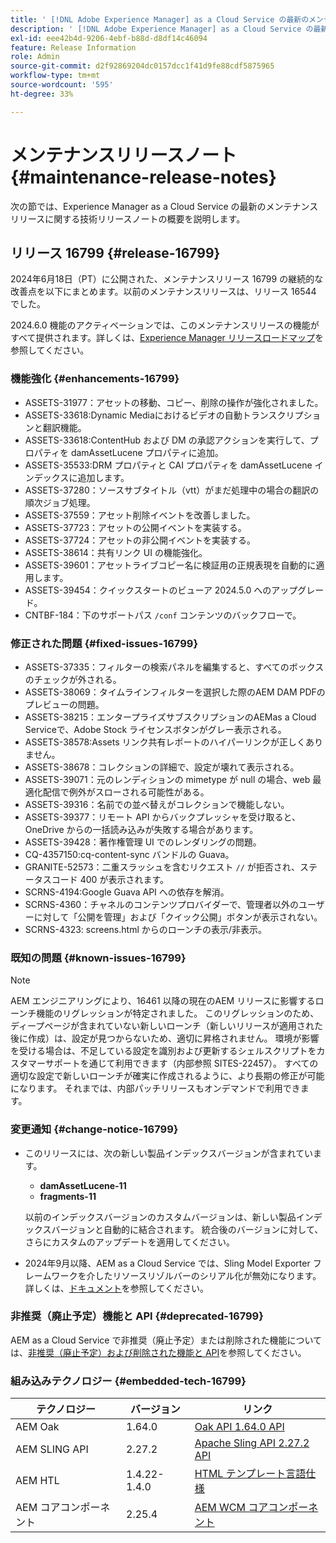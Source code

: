 ```yaml
---
title: ' [!DNL Adobe Experience Manager] as a Cloud Service の最新のメンテナンスリリースノート'
description: ' [!DNL Adobe Experience Manager] as a Cloud Service の最新のメンテナンスリリースノート'
exl-id: eee42b4d-9206-4ebf-b88d-d8df14c46094
feature: Release Information
role: Admin
source-git-commit: d2f92869204dc0157dcc1f41d9fe88cdf5875965
workflow-type: tm+mt
source-wordcount: '595'
ht-degree: 33%

---
```


# メンテナンスリリースノート {#maintenance-release-notes}

次の節では、Experience Manager as a Cloud Service の最新のメンテナンスリリースに関する技術リリースノートの概要を説明します。

## リリース 16799 {#release-16799}

2024年6月18日（PT）に公開された、メンテナンスリリース 16799 の継続的な改善点を以下にまとめます。以前のメンテナンスリリースは、リリース 16544 でした。

2024.6.0 機能のアクティベーションでは、このメンテナンスリリースの機能がすべて提供されます。詳しくは、[Experience Manager リリースロードマップ](https://experienceleague.adobe.com/ja/docs/experience-manager-release-information/aem-release-updates/update-releases-roadmap)を参照してください。

### 機能強化 {#enhancements-16799}

* ASSETS-31977：アセットの移動、コピー、削除の操作が強化されました。
* ASSETS-33618:Dynamic Mediaにおけるビデオの自動トランスクリプションと翻訳機能。
* ASSETS-33618:ContentHub および DM の承認アクションを実行して、プロパティを damAssetLucene プロパティに追加。
* ASSETS-35533:DRM プロパティと CAI プロパティを damAssetLucene インデックスに追加します。
* ASSETS-37280：ソースサブタイトル（vtt）がまだ処理中の場合の翻訳の順次ジョブ処理。
* ASSETS-37559：アセット削除イベントを改善しました。
* ASSETS-37723：アセットの公開イベントを実装する。
* ASSETS-37724：アセットの非公開イベントを実装する。
* ASSETS-38614：共有リンク UI の機能強化。
* ASSETS-39601：アセットライブコピー名に検証用の正規表現を自動的に適用します。
* ASSETS-39454：クイックスタートのビューア 2024.5.0 へのアップグレード。
* CNTBF-184：下のサポートパス `/conf` コンテンツのバックフローで。

### 修正された問題 {#fixed-issues-16799}

* ASSETS-37335：フィルターの検索パネルを編集すると、すべてのボックスのチェックが外される。
* ASSETS-38069：タイムラインフィルターを選択した際のAEM DAM PDFのプレビューの問題。
* ASSETS-38215：エンタープライズサブスクリプションのAEMas a Cloud Serviceで、Adobe Stock ライセンスボタンがグレー表示される。
* ASSETS-38578:Assets リンク共有レポートのハイパーリンクが正しくありません。
* ASSETS-38678：コレクションの詳細で、設定が壊れて表示される。
* ASSETS-39071：元のレンディションの mimetype が null の場合、web 最適化配信で例外がスローされる可能性がある。
* ASSETS-39316：名前での並べ替えがコレクションで機能しない。
* ASSETS-39377：リモート API からバックプレッシャを受け取ると、OneDrive からの一括読み込みが失敗する場合があります。
* ASSETS-39428：著作権管理 UI でのレンダリングの問題。
* CQ-4357150:cq-content-sync バンドルの Guava。
* GRANITE-52573：二重スラッシュを含むリクエスト `//` が拒否され、ステータスコード 400 が表示されます。
* SCRNS-4194:Google Guava API への依存を解消。
* SCRNS-4360：チャネルのコンテンツプロバイダーで、管理者以外のユーザーに対して「公開を管理」および「クイック公開」ボタンが表示されない。
* SCRNS-4323: screens.html からのローンチの表示/非表示。

### 既知の問題 {#known-issues-16799}

>[!NOTE]
> AEM エンジニアリングにより、16461 以降の現在のAEM リリースに影響するローンチ機能のリグレッションが特定されました。 このリグレッションのため、ディープページが含まれていない新しいローンチ（新しいリリースが適用された後に作成）は、設定が見つからないため、適切に昇格されません。
> 環境が影響を受ける場合は、不足している設定を識別および更新するシェルスクリプトをカスタマーサポートを通じて利用できます（内部参照 SITES-22457）。
> すべての適切な設定で新しいローンチが確実に作成されるように、より長期の修正が可能になります。 それまでは、内部パッチリリースもオンデマンドで利用できます。

### 変更通知 {#change-notice-16799}

* このリリースには、次の新しい製品インデックスバージョンが含まれています。
   * **damAssetLucene-11**
   * **fragments-11**

  以前のインデックスバージョンのカスタムバージョンは、新しい製品インデックスバージョンと自動的に結合されます。 統合後のバージョンに対して、さらにカスタムのアップデートを適用してください。

* 2024年9月以降、AEM as a Cloud Service では、Sling Model Exporter フレームワークを介したリソースリゾルバーのシリアル化が無効になります。詳しくは、[ドキュメント](/help/implementing/developing/hybrid/disallow-the-serialization-of-resourceresolvers-via-sling-model-exporter.md)を参照してください。

### 非推奨（廃止予定）機能と API {#deprecated-16799}

AEM as a Cloud Service で非推奨（廃止予定）または削除された機能については、[非推奨（廃止予定）および削除された機能と API](/help/release-notes/deprecated-removed-features.md)を参照してください。

### 組み込みテクノロジー {#embedded-tech-16799}

| テクノロジー | バージョン | リンク |
|---|---|---|
| AEM Oak | 1.64.0 | [Oak API 1.64.0 API](https://www.javadoc.io/doc/org.apache.jackrabbit/oak-api/1.64.0/index.html) |
| AEM SLING API | 2.27.2 | [Apache Sling API 2.27.2 API](https://www.javadoc.io/doc/org.apache.sling/org.apache.sling.api/latest/index.html) |
| AEM HTL | 1.4.22-1.4.0 | [HTML テンプレート言語仕様](https://github.com/adobe/htl-spec) |
| AEM コアコンポーネント | 2.25.4 | [AEM WCM コアコンポーネント](https://github.com/adobe/aem-core-wcm-components) |

